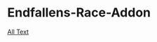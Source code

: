 # Endfallens-Race-Addon

[All Text](/Endfallens-Race-Addon/media-storage/logos/ERA_update.png?raw=true)
